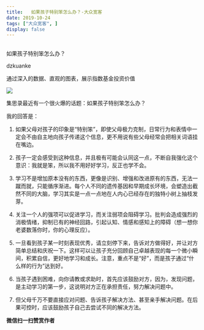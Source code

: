 ```yaml
---
title:   如果孩子特别笨怎么办？-大众宽客
date: 2019-10-24
tags: ["大众宽客", ]
display: false
---
```



## 



如果孩子特别笨怎么办？




dzkuanke




通过深入的数据、直观的图表，展示指数基金投资价值


<img class="rich_pages" data-ratio="0.5625" data-s="300,640" src="https://mmbiz.qpic.cn/mmbiz_jpg/PKw3FQPmhIgkj7HeM6Wrmc4ibOAJXPWBOVFdyiamVFh7HrC9DcGia2Wcs18CiaKYicGsaLdXia2NCEEiag0NJw5oenPhg/640?wx_fmt=jpeg" data-type="jpeg" data-w="1280" style=""/>



集思录最近有一个很火爆的话题：如果孩子特别笨怎么办？



我的回答是：



1. 如果父母对孩子的印象是“特别笨”，即使父母极力克制，日常行为和表情中一定会不由自主地向孩子传递这个信息，更不用说有些父母经常会把相关词语挂在嘴边。



2. 孩子一定会感受到这种信息，并且极有可能会认同这一点，不断自我强化这个意识：我就是笨，所以我不用好好学习，反正也学不会。



3. 学习不是增加原本没有的东西，更像是识别、增强和改进原有的东西，无法一蹴而就，只能循序渐进。每个人不同的遗传基因和早期成长环境，会塑造出截然不同的大脑，学习其实是一点一点地在人内心已经存在的独特小树上抽枝发芽。



4. 关注一个人的强项可以促进学习，而关注弱项会阻碍学习。批判会造成强烈的消极情绪，抑制已有的神经回路，引起认知、情感和感知上的障碍（想一想你老婆数落你时，你的心理反应）。



5. 一旦看到孩子某一时刻表现优秀，请立刻停下来，告诉对方做得好，并让对方简单总结和庆祝一下。这样可以让孩子充分回顾自己卓越表现的每一个微小瞬间，积累自信，更好地学习和成长。注意，重点不是“好”，而是孩子通过“什么样的行为”达到好。



6. 当孩子遇到困难，向你请教或求助时，首先应该鼓励对方，因为，发现问题，是主动学习的第一步，这说明对方正在承担责任，努力解决问题中。



7. 但父母千万不要直接应对问题、告诉孩子解决方法、甚至亲手解决问题。在后果可控时，应该鼓励孩子自己去尝试不同的解决方法。


**微信扫一扫赞赏作者**